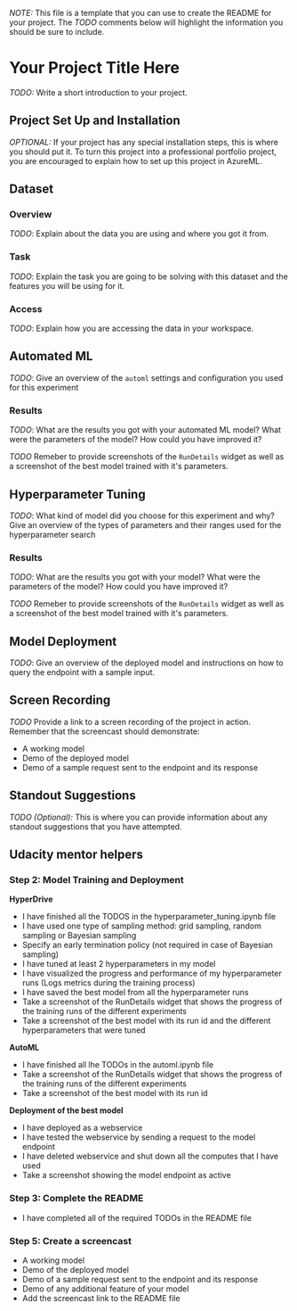 *NOTE:* This file is a template that you can use to create the README for your project. The *TODO* comments below will highlight the information you should be sure to include.

# Your Project Title Here

*TODO:* Write a short introduction to your project.

## Project Set Up and Installation
*OPTIONAL:* If your project has any special installation steps, this is where you should put it. To turn this project into a professional portfolio project, you are encouraged to explain how to set up this project in AzureML.

## Dataset

### Overview
*TODO*: Explain about the data you are using and where you got it from.

### Task
*TODO*: Explain the task you are going to be solving with this dataset and the features you will be using for it.

### Access
*TODO*: Explain how you are accessing the data in your workspace.

## Automated ML
*TODO*: Give an overview of the `automl` settings and configuration you used for this experiment

### Results
*TODO*: What are the results you got with your automated ML model? What were the parameters of the model? How could you have improved it?

*TODO* Remeber to provide screenshots of the `RunDetails` widget as well as a screenshot of the best model trained with it's parameters.

## Hyperparameter Tuning
*TODO*: What kind of model did you choose for this experiment and why? Give an overview of the types of parameters and their ranges used for the hyperparameter search


### Results
*TODO*: What are the results you got with your model? What were the parameters of the model? How could you have improved it?

*TODO* Remeber to provide screenshots of the `RunDetails` widget as well as a screenshot of the best model trained with it's parameters.

## Model Deployment
*TODO*: Give an overview of the deployed model and instructions on how to query the endpoint with a sample input.

## Screen Recording
*TODO* Provide a link to a screen recording of the project in action. Remember that the screencast should demonstrate:
- A working model
- Demo of the deployed  model
- Demo of a sample request sent to the endpoint and its response

## Standout Suggestions
*TODO (Optional):* This is where you can provide information about any standout suggestions that you have attempted.


## Udacity mentor helpers  

### Step 2: Model Training and Deployment  

**HyperDrive**  
- I have finished all the TODOS in the hyperparameter_tuning.ipynb file  
- I have used one type of sampling method: grid sampling, random sampling or Bayesian sampling  
- Specify an early termination policy (not required in case of Bayesian sampling)  
- I have tuned at least 2 hyperparameters in my model  
- I have visualized the progress and performance of my hyperparameter runs (Logs metrics during the training process)  
- I have saved the best model from all the hyperparameter runs  
- Take a screenshot of the RunDetails widget that shows the progress of the training runs of the different experiments  
- Take a screenshot of the best model with its run id and the different hyperparameters that were tuned  

**AutoML**  
- I have finished all lhe TODOs in the automl.ipynb file  
- Take a screenshot of the RunDetails widget that shows the progress of the training runs of the different experiments  
- Take a screenshot of the best model with its run id  

**Deployment of the best model**  
- I have deployed 
 as a webservice
- I have tested the webservice by sending a request to the model endpoint
- I have deleted webservice and shut down all the computes that I have used
- Take a screenshot showing the model endpoint as active


### Step 3: Complete the README  
- I have completed all of the required TODOs in the README file


### Step 5: Create a screencast  
- A working model
- Demo of the deployed model
- Demo of a sample request sent to the endpoint and its response 
- Demo of any additional feature of your model 
- Add the screencast link to the README file

